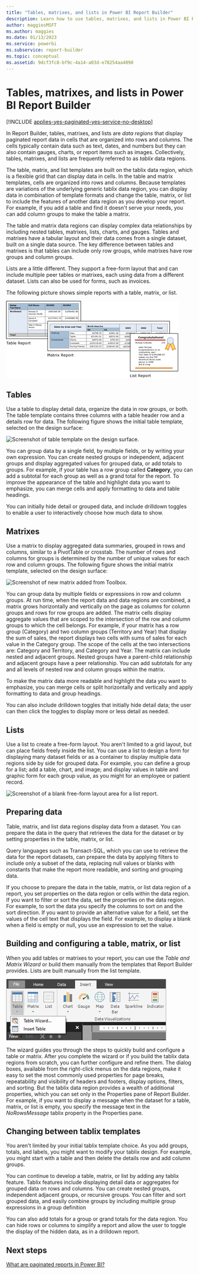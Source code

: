 ```yaml
---
title: "Tables, matrixes, and lists in Power BI Report Builder"
description: Learn how to use tables, matrixes, and lists in Power BI Report Builder to display paginated report data in cells organized into rows and columns.
author: maggiesMSFT
ms.author: maggies
ms.date: 01/13/2023
ms.service: powerbi
ms.subservice: report-builder
ms.topic: conceptual
ms.assetid: 9dcf3fc8-bf9c-4a14-a03d-e78254aa4098
---
```

# Tables, matrixes, and lists in Power BI Report Builder

[!INCLUDE [applies-yes-paginated-yes-service-no-desktop](../includes/applies-yes-paginated-yes-service-no-desktop.md)] 

In Report Builder, tables, matrixes, and lists are *data regions* that display paginated report data in cells that are organized into rows and columns. The cells typically contain data such as text, dates, and numbers but they can also contain gauges, charts, or report items such as images. Collectively, tables, matrixes, and lists are frequently referred to as *tablix* data regions.  
  
The table, matrix, and list templates are built on the tablix data region, which is a flexible grid that can display data in cells. In the table and matrix templates, cells are organized into rows and columns. Because templates are variations of the underlying generic tablix data region, you can display data in combination of template formats and change the table, matrix, or list to include the features of another data region as you develop your report. For example, if you add a table and find it doesn't serve your needs, you can add column groups to make the table a matrix.  
  
The table and matrix data regions can display complex data relationships by including nested tables, matrixes, lists, charts, and gauges. Tables and matrixes have a tabular layout and their data comes from a single dataset, built on a single data source. The key difference between tables and matrixes is that tables can include only row groups, while matrixes have row groups and column groups.  
  
Lists are a little different. They support a free-form layout that and can include multiple peer tables or matrixes, each using data from a different dataset. Lists can also be used for forms, such as invoices.  
  
The following picture shows simple reports with a table, matrix, or list.  

![Screenshot of Report Builder table, matrix, and list reports.](media/report-builder-tables-matrices-lists/report-builder-table-matrix-list.png)
  
##  <a name="Table"></a> Tables  
Use a table to display detail data, organize the data in row groups, or both. The table template contains three columns with a table header row and a details row for data. The following figure shows the initial table template, selected on the design surface:  

![Screenshot of table template on the design surface.](media/report-builder-tables-matrices-lists/report-builder-new-table.png)
  
You can group data by a single field, by multiple fields, or by writing your own expression. You can create nested groups or independent, adjacent groups and display aggregated values for grouped data, or add totals to groups. For example, if your table has a row group called **Category**, you can add a subtotal for each group as well as a grand total for the report. To improve the appearance of the table and highlight data you want to emphasize, you can merge cells and apply formatting to data and table headings.  
  
You can initially hide detail or grouped data, and include drilldown toggles to enable a user to interactively choose how much data to show.  
  
##  <a name="Matrix"></a> Matrixes  
Use a matrix to display aggregated data summaries, grouped in rows and columns, similar to a PivotTable or crosstab. The number of rows and columns for groups is determined by the number of unique values for each row and column groups. The following figure shows the initial matrix template, selected on the design surface:  

![Screenshot of new matrix added from Toolbox.](media/report-builder-tables-matrices-lists/report-builder-new-matrix.png)
 
You can group data by multiple fields or expressions in row and column groups. At run time, when the report data and data regions are combined, a matrix grows horizontally and vertically on the page as columns for column groups and rows for row groups are added. The matrix cells display aggregate values that are scoped to the intersection of the row and column groups to which the cell belongs. For example, if your matrix has a row group (Category) and two column groups (Territory and Year) that display the sum of sales, the report displays two cells with sums of sales for each value in the Category group. The scope of the cells at the two intersections are: Category and Territory, and Category and Year. The matrix can include nested and adjacent groups. Nested groups have a parent-child relationship and adjacent groups have a peer relationship. You can add subtotals for any and all levels of nested row and column groups within the matrix.  
  
To make the matrix data more readable and highlight the data you want to emphasize, you can merge cells or split horizontally and vertically and apply formatting to data and group headings.  
  
You can also include drilldown toggles that initially hide detail data; the user can then click the toggles to display more or less detail as needed.  
  
##  <a name="List"></a> Lists  
Use a list to create a free-form layout. You aren't limited to a grid layout, but can place fields freely inside the list. You can use a list to design a form for displaying many dataset fields or as a container to display multiple data regions side by side for grouped data. For example, you can define a group for a list; add a table, chart, and image; and display values in table and graphic form for each group value, as you might for an employee or patient record.  

![Screenshot of a blank free-form layout area for a list report.](media/report-builder-tables-matrices-lists/report-builder-new-list.png)
  
##  <a name="PreparingData"></a> Preparing data  
Table, matrix, and list data regions display data from a dataset. You can prepare the data in the query that retrieves the data for the dataset or by setting properties in the table, matrix, or list.  
  
Query languages such as Transact-SQL, which you can use to retrieve the data for the report datasets, can prepare the data by applying filters to include only a subset of the data, replacing null values or blanks with constants that make the report more readable, and sorting and grouping data.  
  
If you choose to prepare the data in the table, matrix, or list data region of a report, you set properties on the data region or cells within the data region. If you want to filter or sort the data, set the properties on the data region. For example, to sort the data you specify the columns to sort on and the sort direction. If you want to provide an alternative value for a field, set the values of the cell text that displays the field. For example, to display a blank when a field is empty or null, you use an expression to set the value.  
  
##  <a name="BuildingConfiguringTableMatrixList"></a> Building and configuring a table, matrix, or list  
When you add tables or matrixes to your report, you can use the *Table and Matrix Wizard* or build them manually from the templates that Report Builder provides. Lists are built manually from the list template.  

![Screenshot of table, matrix, and list buttons in Report Builder.](media/report-builder-tables-matrices-lists/report-builder-table-matrix.png)

The wizard guides you through the steps to quickly build and configure a table or matrix. After you complete the wizard or if you build the tablix data regions from scratch, you can further configure and refine them. The dialog boxes, available from the right-click menus on the data regions, make it easy to set the most commonly used properties for page breaks, repeatability and visibility of headers and footers, display options, filters, and sorting. But the tablix data region provides a wealth of additional properties, which you can set only in the Properties pane of Report Builder. For example, if you want to display a message when the dataset for a table, matrix, or list is empty, you specify the message text in the *NoRowsMessage* tablix property in the Properties pane.  
  
##  <a name="ChangingBetweenTablixTemplates"></a> Changing between tablix templates  
You aren't limited by your initial tablix template choice. As you add groups, totals, and labels, you might want to modify your tablix design. For example, you might start with a table and then delete the details row and add column groups.  
  
You can continue to develop a table, matrix, or list by adding any tablix feature. Tablix features include displaying detail data or aggregates for grouped data on rows and columns. You can create nested groups, independent adjacent groups, or recursive groups. You can filter and sort grouped data, and easily combine groups by including multiple group expressions in a group definition  
  
You can also add totals for a group or grand totals for the data region. You can hide rows or columns to simplify a report and allow the user to toggle the display of the hidden data, as in a drilldown report. 

## Next steps

[What are paginated reports in Power BI?](paginated-reports-report-builder-power-bi.md)
